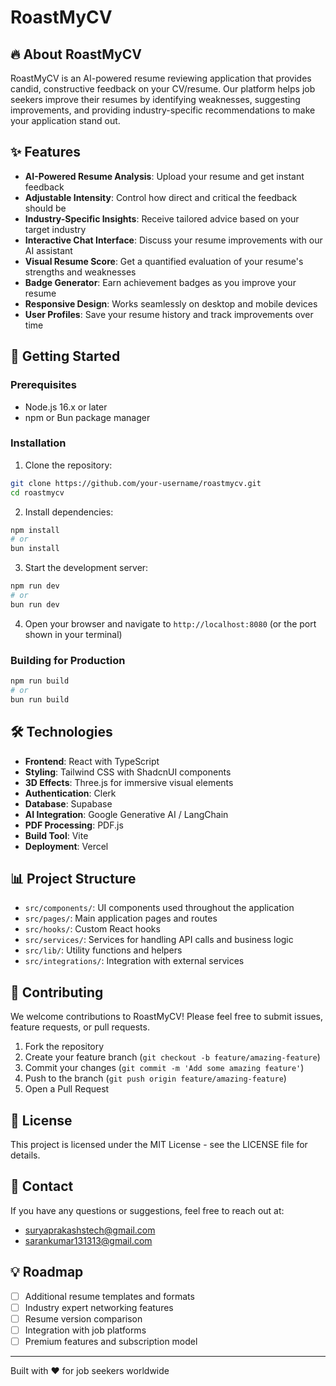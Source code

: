 # RoastMyCV



## 🔥 About RoastMyCV

RoastMyCV is an AI-powered resume reviewing application that provides candid, constructive feedback on your CV/resume. Our platform helps job seekers improve their resumes by identifying weaknesses, suggesting improvements, and providing industry-specific recommendations to make your application stand out.

## ✨ Features

- **AI-Powered Resume Analysis**: Upload your resume and get instant feedback
- **Adjustable Intensity**: Control how direct and critical the feedback should be
- **Industry-Specific Insights**: Receive tailored advice based on your target industry
- **Interactive Chat Interface**: Discuss your resume improvements with our AI assistant
- **Visual Resume Score**: Get a quantified evaluation of your resume's strengths and weaknesses
- **Badge Generator**: Earn achievement badges as you improve your resume
- **Responsive Design**: Works seamlessly on desktop and mobile devices
- **User Profiles**: Save your resume history and track improvements over time

## 🚀 Getting Started

### Prerequisites

- Node.js 16.x or later
- npm or Bun package manager

### Installation

1. Clone the repository:
```bash
git clone https://github.com/your-username/roastmycv.git
cd roastmycv
```

2. Install dependencies:
```bash
npm install
# or
bun install
```

3. Start the development server:
```bash
npm run dev
# or
bun run dev
```

4. Open your browser and navigate to `http://localhost:8080` (or the port shown in your terminal)

### Building for Production

```bash
npm run build
# or
bun run build
```

## 🛠️ Technologies

- **Frontend**: React with TypeScript
- **Styling**: Tailwind CSS with ShadcnUI components
- **3D Effects**: Three.js for immersive visual elements
- **Authentication**: Clerk
- **Database**: Supabase
- **AI Integration**: Google Generative AI / LangChain
- **PDF Processing**: PDF.js
- **Build Tool**: Vite
- **Deployment**: Vercel

## 📊 Project Structure

- `src/components/`: UI components used throughout the application
- `src/pages/`: Main application pages and routes
- `src/hooks/`: Custom React hooks
- `src/services/`: Services for handling API calls and business logic
- `src/lib/`: Utility functions and helpers
- `src/integrations/`: Integration with external services

## 🤝 Contributing

We welcome contributions to RoastMyCV! Please feel free to submit issues, feature requests, or pull requests.

1. Fork the repository
2. Create your feature branch (`git checkout -b feature/amazing-feature`)
3. Commit your changes (`git commit -m 'Add some amazing feature'`)
4. Push to the branch (`git push origin feature/amazing-feature`)
5. Open a Pull Request

## 📝 License

This project is licensed under the MIT License - see the LICENSE file for details.

## 📧 Contact

If you have any questions or suggestions, feel free to reach out at:

- suryaprakashstech@gmail.com
- sarankumar131313@gmail.com
  
## 💡 Roadmap

- [ ] Additional resume templates and formats
- [ ] Industry expert networking features
- [ ] Resume version comparison
- [ ] Integration with job platforms
- [ ] Premium features and subscription model

---

Built with ❤️ for job seekers worldwide
